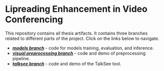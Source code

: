 # Lipreading Enhancement in Video Conferencing
This repository contains all thesis artifacts. It contains three branches related to different parts of the project. Click on the links below to navigate.
- ***[models branch](https://github.com/sasha-tsepilova/lipreading_enhancment/tree/models)*** - code for models training, evaluation, and inference.
- ***[visual preprocessing branch](https://github.com/sasha-tsepilova/lipreading_enhancment/tree/visual_preprocessing)*** - code and demo of preprocessing pipeline.
- ***[talksee branch](https://github.com/sasha-tsepilova/lipreading_enhancment/tree/talksee_tool)*** - code and demo of the TalkSee tool.
